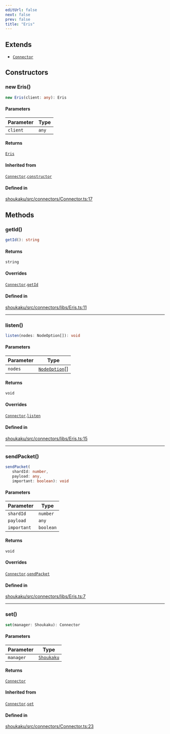 ```yaml
---
editUrl: false
next: false
prev: false
title: "Eris"
---
```


## Extends

- [`Connector`](/api/classes/connector/)

## Constructors

<a id="constructors" name="constructors"></a>

### new Eris()

```ts
new Eris(client: any): Eris
```

#### Parameters

| Parameter | Type |
| ------ | ------ |
| `client` | `any` |

#### Returns

[`Eris`](/api/namespaces/connectors/classes/eris/)

#### Inherited from

[`Connector`](/api/classes/connector/).[`constructor`](/api/classes/connector/#constructors)

#### Defined in

[shoukaku/src/connectors/Connector.ts:17](https://github.com/shipgirlproject/shoukaku/blob/30762f5af6c7b4176e69ee96fa39bc204a7cff21/src/connectors/Connector.ts#L17)

## Methods

<a id="getid" name="getid"></a>

### getId()

```ts
getId(): string
```

#### Returns

`string`

#### Overrides

[`Connector`](/api/classes/connector/).[`getId`](/api/classes/connector/#getid)

#### Defined in

[shoukaku/src/connectors/libs/Eris.ts:11](https://github.com/shipgirlproject/shoukaku/blob/30762f5af6c7b4176e69ee96fa39bc204a7cff21/src/connectors/libs/Eris.ts#L11)

***

<a id="listen" name="listen"></a>

### listen()

```ts
listen(nodes: NodeOption[]): void
```

#### Parameters

| Parameter | Type |
| ------ | ------ |
| `nodes` | [`NodeOption`](/api/interfaces/nodeoption/)[] |

#### Returns

`void`

#### Overrides

[`Connector`](/api/classes/connector/).[`listen`](/api/classes/connector/#listen)

#### Defined in

[shoukaku/src/connectors/libs/Eris.ts:15](https://github.com/shipgirlproject/shoukaku/blob/30762f5af6c7b4176e69ee96fa39bc204a7cff21/src/connectors/libs/Eris.ts#L15)

***

<a id="sendpacket" name="sendpacket"></a>

### sendPacket()

```ts
sendPacket(
   shardId: number, 
   payload: any, 
   important: boolean): void
```

#### Parameters

| Parameter | Type |
| ------ | ------ |
| `shardId` | `number` |
| `payload` | `any` |
| `important` | `boolean` |

#### Returns

`void`

#### Overrides

[`Connector`](/api/classes/connector/).[`sendPacket`](/api/classes/connector/#sendpacket)

#### Defined in

[shoukaku/src/connectors/libs/Eris.ts:7](https://github.com/shipgirlproject/shoukaku/blob/30762f5af6c7b4176e69ee96fa39bc204a7cff21/src/connectors/libs/Eris.ts#L7)

***

<a id="set" name="set"></a>

### set()

```ts
set(manager: Shoukaku): Connector
```

#### Parameters

| Parameter | Type |
| ------ | ------ |
| `manager` | [`Shoukaku`](/api/classes/shoukaku/) |

#### Returns

[`Connector`](/api/classes/connector/)

#### Inherited from

[`Connector`](/api/classes/connector/).[`set`](/api/classes/connector/#set)

#### Defined in

[shoukaku/src/connectors/Connector.ts:23](https://github.com/shipgirlproject/shoukaku/blob/30762f5af6c7b4176e69ee96fa39bc204a7cff21/src/connectors/Connector.ts#L23)
